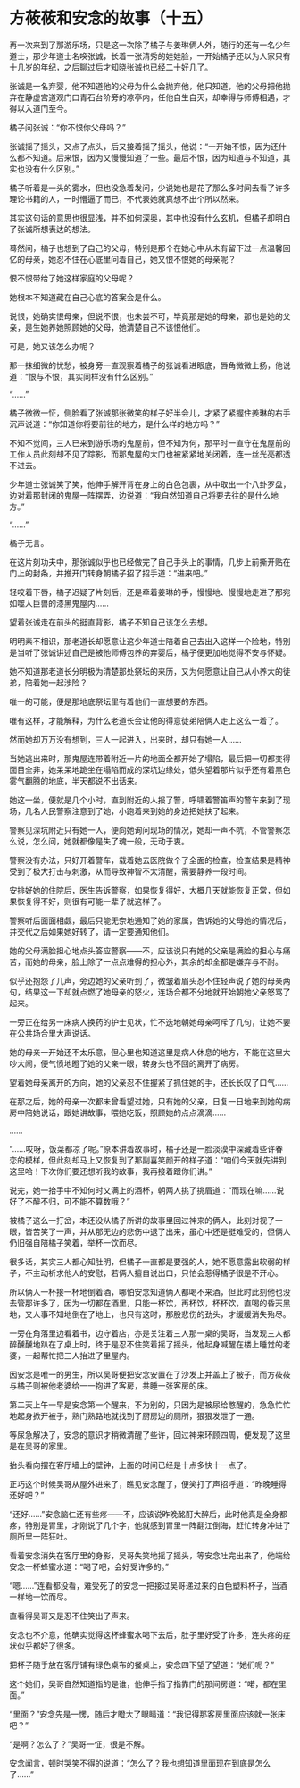 # 方莜莜和安念的故事（十五）

再一次来到了那游乐场，只是这一次除了橘子与姜琳俩人外，随行的还有一名少年道士，那少年道士名唤张诚，长着一张清秀的娃娃脸，一开始橘子还以为人家只有十几岁的年纪，之后聊过后才知晓张诚也已经二十好几了。

张诚是一名弃婴，他不知道他的父母为什么会抛弃他，他只知道，他的父母把他抛弃在静虚宫道观门口青石台阶旁的凉亭内，任他自生自灭，却幸得与师傅相遇，才得以入道门至今。

橘子问张诚：“你不恨你父母吗？”

张诚摇了摇头，又点了点头，后又接着摇了摇头，他说：“一开始不恨，因为还什么都不知道。后来恨，因为又慢慢知道了一些。最后不恨，因为知道与不知道，其实也没有什么区别。”

橘子听着是一头的雾水，但也没急着发问，少说她也是花了那么多时间去看了许多理论书籍的人，一时懵逼了而已，不代表她就真想不出个所以然来。

其实这句话的意思也很显浅，并不如何深奥，其中也没有什么玄机，但橘子却明白了张诚所想表达的想法。

蓦然间，橘子也想到了自己的父母，特别是那个在她心中从未有留下过一点温馨回忆的母亲，她忍不住在心底里问着自己，她又恨不恨她的母亲呢？

恨不恨带给了她这样家庭的父母呢？

她根本不知道藏在自己心底的答案会是什么。

说恨，她确实恨母亲，但说不恨，也未尝不可，毕竟那是她的母亲，那也是她的父亲，是生她养她照顾她的父母，她清楚自己不该恨他们。

可是，她又该怎么办呢？

那一抹细微的忧愁，被身旁一直观察着橘子的张诚看进眼底，唇角微微上扬，他说道：“恨与不恨，其实同样没有什么区别。”

“……”

橘子微微一怔，侧脸看了张诚那张微笑的样子好半会儿，才紧了紧握住姜琳的右手沉声说道：“你知道你将要前往的地方，是什么样的地方吗？”

不知不觉间，三人已来到游乐场的鬼屋前，但不知为何，那平时一直守在鬼屋前的工作人员此刻却不见了踪影，而那鬼屋的大门也被紧紧地关闭着，连一丝光亮都透不进去。

少年道士张诚笑了笑，他伸手解开背在身上的白色包裹，从中取出一个八卦罗盘，边对着那封闭的鬼屋一阵摆弄，边说道：“我自然知道自己将要去往的是什么地方。”

“……”

橘子无言。

在这片刻功夫中，那张诚似乎也已经做完了自己手头上的事情，几步上前撕开贴在门上的封条，并推开门转身朝橘子招了招手道：“进来吧。”

轻咬着下唇，橘子迟疑了片刻后，还是牵着姜琳的手，慢慢地、慢慢地走进了那宛如噬人巨兽的漆黑鬼屋内……

望着张诚走在前头的挺直背影，橘子不知自己该怎么去想。

明明素不相识，那老道长却愿意让这少年道士陪着自己去出入这样一个险地，特别是当听了张诚讲述自己是被他师傅包养的弃婴后，橘子便更加地觉得不安与怀疑。

她不知道那老道长分明极为清楚那处祭坛的来历，又为何愿意让自己从小养大的徒弟，陪着她一起涉险？

唯一的可能，便是那地底祭坛里有着他们一直想要的东西。

唯有这样，才能解释，为什么老道长会让他的得意徒弟陪俩人走上这么一着了。

然而她却万万没有想到，三人一起进入，出来时，却只有她一人……

当她逃出来时，那鬼屋连带着附近一片的地面全都开始了塌陷，最后把一切都变得面目全非，她呆呆地跪坐在塌陷而成的深坑边缘处，低头望着那片似乎还有着黑色雾气翻腾的地底，半天都说不出话来。

她这一坐，便就是几个小时，直到附近的人报了警，呼啸着警笛声的警车来到了现场，几名人民警察注意到了她，小跑着来到她的身边把她扶了起来。

警察见深坑附近只有她一人，便向她询问现场的情况，她却一声不吭，不管警察怎么说，怎么问，她就都像是失了魂一般，无动于衷。

警察没有办法，只好开着警车，载着她去医院做个了全面的检查，检查结果是精神受到了极大打击与刺激，从而导致神智不太清醒，需要静养一段时间。

安排好她的住院后，医生告诉警察，如果恢复得好，大概几天就能恢复正常，但如果恢复得不好，则很有可能一辈子就这样了。

警察听后面面相觑，最后只能无奈地通知了她的家属，告诉她的父母她的情况后，并交代之后如果她好转了，请一定要通知他们。

她的父母满脸担心地点头答应警察——不，应该说只有她的父亲是满脸的担心与痛苦，而她的母亲，脸上除了一点点难得的担心外，其余的却全都是嫌弃与不耐。

似乎还抱怨了几声，旁边她的父亲听到了，微皱着眉头忍不住轻声说了她的母亲两句，结果这一下却就点燃了她母亲的怒火，连场合都不分地就开始朝她父亲怒骂了起来。

一旁正在给另一床病人换药的护士见状，忙不迭地朝她母亲呵斥了几句，让她不要在公共场合里大声说话。

她的母亲一开始还不太乐意，但心里也知道这里是病人休息的地方，不能在这里大吵大闹，便气愤地瞪了她的父亲一眼，转身头也不回的离开了病房。

望着她母亲离开的方向，她的父亲忍不住握紧了抓住她的手，还长长叹了口气……

在那之后，她的母亲一次都未曾看望过她，只有她的父亲，日复一日地来到她的病房中陪她说话，跟她讲故事，喂她吃饭，照顾她的点点滴滴……

……

“……哎呀，饭菜都凉了呢。”原本讲着故事时，橘子还是一脸淡漠中深藏着些许眷恋的模样，但此刻却马上又恢复到了那副喜笑颜开的样子道：“咱们今天就先讲到这里哈！下次你们要还想听我的故事，我再接着跟你们讲。”

说完，她一抬手中不知何时又满上的酒杯，朝两人挑了挑眉道：“而现在嘛……说好了不醉不归，可不能不算数哦？”

被橘子这么一打岔，本还没从橘子所讲的故事里回过神来的俩人，此刻对视了一眼，皆苦笑了一声，并从那无边的悲伤中退了出来，虽心中还是挺难受的，但俩人仍旧强自陪橘子笑着，举杯一饮而尽。

很多话，其实三人都心知肚明，但橘子一直都是要强的人，她不愿意露出软弱的样子，不主动祈求他人的安慰，若俩人擅自说出口，只怕会惹得橘子很是不开心。

所以俩人一杯接一杯地倒着酒，哪怕安念知道俩人都喝不来酒，但此时此刻他也没去管那许多了，因为一切都在酒里，只能一杯饮，再杯饮，杯杯饮，直喝的昏天黑地，又人事不知地倒在了地上，也只有这时，那股悲伤的劲头，才缓缓消失殆尽。

一旁在角落里边看着书，边守着店，亦是关注着三人那一桌的吴哥，当发现三人都醉醺醺地趴在了桌上时，终于是忍不住笑着摇了摇头，他起身喊醒在楼上睡觉的老婆，一起帮忙把三人抬进了里屋内。

因安念是唯一的男生，所以吴哥便把安念安置在了沙发上并盖上了被子，而方莜莜与橘子则被他老婆给一一抱进了客房，共睡一张客房的床。

第二天上午一早是安念第一个醒来，不为别的，只因为是被尿给憋醒的，急急忙忙地起身掀开被子，熟门熟路地就找到了厨房边的厕所，狠狠发泄了一通。

等尿急解决了，安念的意识才稍微清醒了些许，回过神来环顾四周，便发现了这里是在吴哥的家里。

抬头看向摆在客厅墙上的壁钟，上面的时间已经是十点多快十一点了。

正巧这个时候吴哥从屋外进来了，瞧见安念醒了，便笑打了声招呼道：“昨晚睡得还好吧？”

“还好……”安念脑仁还有些疼——不，应该说昨晚酩酊大醉后，此时他真是全身都疼，特别是胃里，才刚说了几个字，他就感到胃里一阵翻江倒海，赶忙转身冲进了厕所里一阵狂吐。

看着安念消失在客厅里的身影，吴哥失笑地摇了摇头，等安念吐完出来了，他端给安念一杯蜂蜜水道：“喝了吧，会好受许多的。”

“嗯……”连看都没看，难受死了的安念一把接过吴哥递过来的白色塑料杯子，当酒一样地一饮而尽。

直看得吴哥又是忍不住笑出了声来。

安念也不介意，他确实觉得这杯蜂蜜水喝下去后，肚子里好受了许多，连头疼的症状似乎都好了很多。

把杯子随手放在客厅铺有绿色桌布的餐桌上，安念四下望了望道：“她们呢？”

这个她们，吴哥自然知道指的是谁，他伸手指了指靠门的那间房道：“喏，都在里面。”

“里面？”安念先是一愣，随后才瞪大了眼睛道：“我记得那客房里面应该就一张床吧？”

“是啊？怎么了？”吴哥一怔，很是不解。

安念闻言，顿时哭笑不得的说道：“怎么了？我也想知道里面现在到底是怎么了……”
